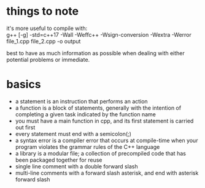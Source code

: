 # things to note
it's more useful to compile with:  
g++ [-g] -std=c++17 -Wall -Weffc++ -Wsign-conversion -Wextra -Werror file_1.cpp file_2.cpp -o output

best to have as much information as possible when dealing with either potential problems or immediate.

# basics
- a statement is an instruction that performs an action
- a function is a block of statements, generally with the intention of completing a given task indicated by the function name
- you must have a main function in cpp, and its first statement is carried out first
- every statement must end with a semicolon(;)
- a syntax error is a compiler error that occurs at compile-time when your program violates the grammar rules of the C++ language
- a library is a modular file; a collection of precompiled code that has been packaged together for reuse
- single line comment with a double forward slash
- multi-line comments with a forward slash asterisk, and end with asterisk forward slash
